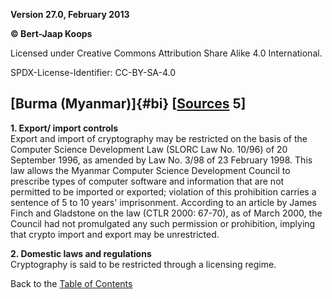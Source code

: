 **Version 27.0, February 2013**

**© Bert-Jaap Koops**

Licensed under Creative Commons Attribution Share Alike 4.0 International.

SPDX-License-Identifier: CC-BY-SA-4.0

## [Burma (Myanmar)]{#bi} \[[Sources](cls-srce.htm) 5\]

**1. Export/ import controls**\
Export and import of cryptography may be restricted on the basis of the
Computer Science Development Law (SLORC Law No. 10/96) of 20 September
1996, as amended by Law No. 3/98 of 23 February 1998. This law allows
the Myanmar Computer Science Development Council to prescribe types of
computer software and information that are not permitted to be imported
or exported; violation of this prohibition carries a sentence of 5 to 10
years\' imprisonment. According to an article by James Finch and
Gladstone on the law (CTLR 2000: 67-70), as of March 2000, the Council
had not promulgated any such permission or prohibition, implying that
crypto import and export may be unrestricted.

**2. Domestic laws and regulations**\
Cryptography is said to be restricted through a licensing regime.

Back to the [Table of Contents](index.html#toc)
